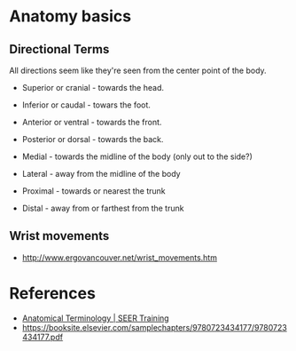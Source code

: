# Anatomy basics

## Directional Terms
All directions seem like they're seen from the center point of the body.

* Superior or cranial - towards the head.
* Inferior or caudal - towars the foot.

* Anterior or ventral - towards the front.
* Posterior or dorsal - towards the back.

* Medial - towards the midline of the body (only out to the side?)
* Lateral - away from the midline of the body

* Proximal - towards or nearest the trunk
* Distal - away from or farthest from the trunk

## Wrist movements
* http://www.ergovancouver.net/wrist_movements.htm

# References
* [Anatomical Terminology | SEER Training](https://training.seer.cancer.gov/anatomy/body/terminology.html)
* https://booksite.elsevier.com/samplechapters/9780723434177/9780723434177.pdf